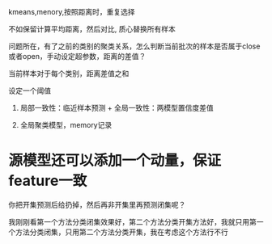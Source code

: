 kmeans,menory,按照距离时，重复选择

不如保留计算平均距离，然后对比, 质心替换所有样本

问题所在，有了之前的类别的聚类关系，怎么判断当前批次的样本是否属于close或者open，手动设定超参数，距离的差值？

当前样本对于每个类别，距离差值之和

设定一个阈值



1. 局部一致性：临近样本预测 + 全局一致性：两模型置信度差值

2. 全局聚类模型，memory记录


# 源模型还可以添加一个动量，保证feature一致

你把开集预测后给扔掉，然后再非开集里再预测闭集呢？

我刚刚看第一个方法分类闭集效果好，第二个方法分类开集方法好，我就只用第一个方法分类闭集，只用第二个方法分类开集，我在考虑这个方法行不行